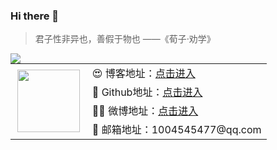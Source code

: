 
### Hi there 👋



> 君子性非异也，善假于物也 ——《荀子·劝学》


<div class="d-flex">
    <img src="https://github-readme-stats.vercel.app/api?username=aluluvip&show_icons=true&theme=Gradient" style="float: left;">

<table width="48%" >
    <tr>
        <td rowspan="4" width="30%" align="center"><img src="img/wxtx.gif" style="width:100px; height:auto;"></td>
        <td>😍&nbsp;博客地址：<a href="https://aluluvip.github.io">点击进入</a></td>
    </tr>
    <tr>
        <td>💎&nbsp;Github地址：<a href="https://github.com/aluluvip">点击进入</a></td>
    </tr>
    <tr>
        <td>🙎‍♂️&nbsp;微博地址：<a href="https://weibo.com/u/2681023174">点击进入</a></td>
    </tr>
    <tr>
        <td>📧&nbsp;邮箱地址：1004545477@qq.com</td>
    </tr>
</table>
</div>